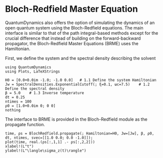 # Bloch-Redfield Master Equation

QuantumDynamics also offers the option of simulating the dynamics of an open quantum system using the Bloch-Redfield equations. The main interface is similar to that of the path integral-based methods except for the crucial difference that instead of building on the forward-backward propagator, the Bloch-Redfield Master Equations (BRME) uses the Hamiltonian.

First, we define the system and the spectral density describing the solvent
```@example brme_eg1
using QuantumDynamics
using Plots, LaTeXStrings

H0 = [0.0+0.0im -1.0; -1.0 0.0]   # 1.1 Define the system Hamiltonian
Jw = SpectralDensities.ExponentialCutoff(; ξ=0.1, ωc=7.5)    # 1.2 Define the spectral density
β = 5.0    # 1.3 Inverse temperature
dt = 0.25
ntimes = 100
ρ0 = [1.0+0.0im 0; 0 0]
nothing
```

The interface to BRME is provided in the Bloch-Redfield module as the propagate function.
```@example brme_eg1
time, ρs = BlochRedfield.propagate(; Hamiltonian=H0, Jw=[Jw], β, ρ0, dt, ntimes, svec=[[1.0 0.0; 0.0 -1.0]]);
plot(time, real.(ρs[:,1,1] .- ρs[:,2,2]))
xlabel!(L"t")
ylabel!(L"\langle\sigma_z(t)\rangle")
```